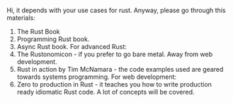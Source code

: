 Hi, it depends with your use cases for rust. Anyway, please go through this materials: 
1. The Rust Book 
2. Programming Rust book. 
3. Async Rust book.
For advanced Rust: 
1. The Rustonomicon - if you prefer to go bare metal. Away from web development. 
1. Rust in action by Tim McNamara - the code examples used are geared towards systems programming.
For web development: 
1. Zero to production in Rust - it teaches you how to write production ready idiomatic Rust code. A lot of concepts will be covered.
